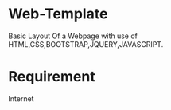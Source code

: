 # Web-Template
Basic Layout Of a Webpage with use of HTML,CSS,BOOTSTRAP,JQUERY,JAVASCRIPT.
# Requirement
Internet
